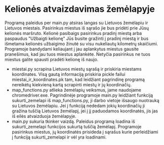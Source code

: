 # Kelionės atvaizdavimas žemėlapyje

Programą paleidus per main.py atsiras langas su Lietuvos žemėlapiu ir Lietuvos miestais. Pasirinkus miestus iš sąrašo jie bus pridėti prie Jūsų kelionės maršruto. Kelionė pasibaigs pasirinkus pradinį miestą arba paspaudus "Užbaigti kelionę" Jūs busite gražinti į pradinį miestą ir bus išmetama kelionės užbaigimo žinutė su visu nukeliautų kilometrų skaičiumi. Programoje bandydami keliaujant į jau aplankytus miestus gausite pranešimus, kad jau tuos miestus aplankėte. Netyčia pasirinkus ne tuos miestus galite spausti pradėti kelionę iš naujo.

- miestai.py scrapina Lietuvos miestų sąrašą ir priskiria miestams koordinates. Visą gautą informaciją priskiria pickle failui miestai_ir_koordinates.pk tam, kad leidžiant pagrindinę programą nereikėtų kiekvieną kartą scrapinti miestų ir jų koordinačių.
- map_functions.py atlieka žemėlapių veiksmus, jame naudojame chromedriver.exe. Pagrindinėje programoje main.py leidžiant funkciją sukurti_zemelapi iš map_functions.py, ji darbo vietoje išsaugo nuotrauką su Lietuvos žemėlapiu. Jei į funkciją nededam jokių koordinačių ji gražina tuščią Lietuvos žemėlapį, jei į jį paduodamos koordinatės, jis jas iš eilės atvaizduoja žemėlapyje.
- main.py sukuria tkinker vaizdą. Paleidus programą loadina iš sukurti_zemelapi funkcijos sukurtą tuščią žemėlapį. Programoje pasirinkus miestus, jų koordinatės prisideda į sąrašus kurie perleidžiami į funkciją sukurti_zemelapi ir vėl yra loadinami.
